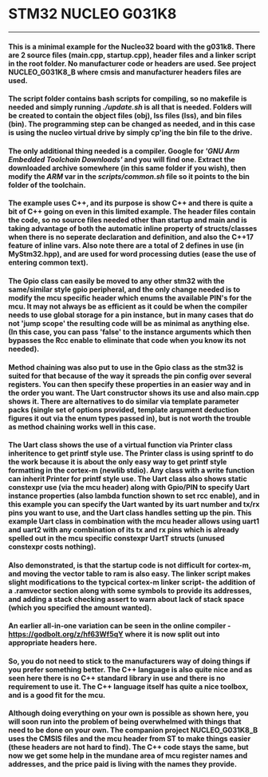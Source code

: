 # STM32 NUCLEO G031K8
----------
#### This is a minimal example for the Nucleo32 board with the g031k8. There are 2 source files (main.cpp, startup.cpp), header files and a linker script in the root folder. No manufacturer code or headers are used. See project NUCLEO_G031K8_B where cmsis and manufacturer headers files are used.

#### The script folder contains bash scripts for compiling, so no makefile is needed and simply running _./update.sh_ is all that is needed. Folders will be created to contain the object files (obj), lss files (lss), and bin files (bin). The programming step can be changed as needed, and in this case is using the nucleo virtual drive by simply cp'ing the bin file to the drive.

#### The only additional thing needed is a compiler. Google for _'GNU Arm Embedded Toolchain Downloads'_ and you will find one. Extract the downloaded archive somewhere (in this same folder if you wish), then modify the _ARM_ var in the _scripts/common.sh_ file so it points to the bin folder of the toolchain.

#### The example uses C++, and its purpose is show C++ and there is quite a bit of C++ going on even in this limited example. The header files contain the code, so no source files needed other than startup and main and is taking advantage of both the automatic inline property of structs/classes when there is no seperate declaration and definition, and also the C++17 feature of inline vars. Also note there are a total of 2 defines in use (in MyStm32.hpp), and are used for word processing duties (ease the use of entering common text).

#### The Gpio class can easily be moved to any other stm32 with the same/similar style gpio peripheral, and the only change needed is to modify the mcu specific header which enums the available PIN's for the mcu. It may not always be as efficient as it could be when the compiler needs to use global storage for a pin instance, but in many cases that do not 'jump scope' the resulting code will be as minimal as anything else. (In this case, you can pass 'false' to the instance arguments which then bypasses the Rcc enable to eliminate that code when you know its not needed). 

#### Method chaining was also put to use in the Gpio class as the stm32 is suited for that because of the way it spreads the pin config over several registers. You can then specify these properties in an easier way and in the order you want. The Uart constructor shows its use and also main.cpp shows it. There are alternatives to do similar via template parameter packs (single set of options provided, template argument deduction figures it out via the enum types passed in), but is not worth the trouble as method chaining works well in this case.

#### The Uart class shows the use of a virtual function via Printer class inheritence to get printf style use. The Printer class is using sprintf to do the work because it is about the only easy way to get printf style formatting in the cortex-m (newlib stdio). Any class with a write function can inherit Printer for printf style use. The Uart class also shows static constexpr use (via the mcu header) along with Gpio/PIN to specify Uart instance properties (also lambda function shown to set rcc enable), and in this example you can specify the Uart wanted by its uart number and tx/rx pins you want to use, and the Uart class handles setting up the pin. This example Uart class in combination with the mcu header allows using uart1 and uart2 with any combination of its tx and rx pins which is already spelled out in the mcu specific constexpr UartT structs (unused constexpr costs nothing).

#### Also demonstrated, is that the startup code is not difficult for cortex-m, and moving the vector table to ram is also easy. The linker script makes slight modifications to the typcical cortex-m linker script- the addition of a .ramvector section along with some symbols to provide its addresses, and adding a stack checking assert to warn about lack of stack space (which you specified the amount wanted).

#### An earlier all-in-one variation can be seen in the online compiler - https://godbolt.org/z/hf63Wf5qY where it is now split out into appropriate headers here.

#### So, you do not need to stick to the manufacturers way of doing things if you prefer something better. The C++ language is also quite nice and as seen here there is no C++ standard library in use and there is no requirement to use it. The C++ language itself has quite a nice toolbox, and is a good fit for the mcu. 

#### Although doing everything on your own is possible as shown here, you will soon run into the problem of being overwhelmed with things that need to be done on your own. The companion project NUCLEO_G031K8_B uses the CMSIS files and the mcu header from ST to make things easier (these headers are not hard to find). The C++ code stays the same, but now we get some help in the mundane area of mcu register names and addresses, and the price paid is living with the names they provide.
